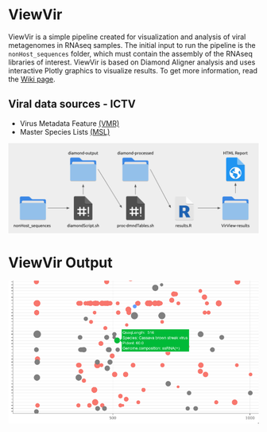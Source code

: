 # ViewVir

ViewVir is a simple pipeline created for visualization and analysis of viral metagenomes in RNAseq samples. The initial input to run the pipeline is the `nonHost_sequences` folder, which must contain the assembly of the RNAseq libraries of interest. ViewVir is based on Diamond Aligner analysis and uses interactive Plotly graphics to visualize results.
To get more information, read the [Wiki page](https://github.com/gabrielvpina/ViewVir/wiki).


## Viral data sources - ICTV

- Virus Metadata Feature [(VMR)](https://ictv.global/vmr)
- Master Species Lists [(MSL)](https://ictv.global/msl)

![alt text](https://github.com/gabrielvpina/my_images/blob/main/viewvir-pipe.png)


# ViewVir Output

![alt text](https://github.com/gabrielvpina/my_images/blob/main/viewvir.png)


